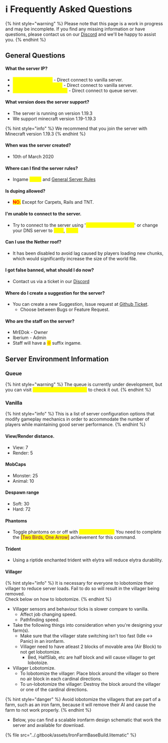 # ℹ Frequently Asked Questions

{% hint style="warning" %}
Please note that this page is a work in progress and may be incomplete. If you find any missing information or have questions, please contact us on our [Discord](https://discord.uneasyvanilla.com/) and we'll be happy to assist you.
{% endhint %}

## General Questions

#### What the server IP?

* <mark style="color:yellow;">UneasyVanilla.com</mark> - Direct connect to vanilla server.
* <mark style="color:yellow;">Play.UneasyVanilla.com</mark> - Direct connect to vanilla server.
* <mark style="color:yellow;">Queue.UneasyVanilla.com</mark> - Direct connect to queue server.

#### What version does the server support?

* The server is running on version 1.19.3
* We support minecraft version 1.19-1.19.3

{% hint style="info" %}
We recommend that you join the server with Minecraft version 1.19.3
{% endhint %}

#### When was the server created?

* 10th of March 2020

#### Where can I find the server rules?

* Ingame <mark style="color:yellow;">/rules</mark> and <mark style="color:yellow;"></mark> [General Server Rules](general-server-rules.md)

#### Is duping allowed?

* <mark style="color:red;">**NO.**</mark> Except for Carpets, Rails and TNT.

#### I'm unable to connect to the server.

* Try to connect to the server using '<mark style="color:yellow;">play.uneasyvanilla.com</mark>' or change your DNS server to <mark style="color:yellow;">1.1.1.1</mark>, <mark style="color:yellow;">1.0.0.1</mark>

#### **Can I use the Nether roof?**

* It has been disabled to avoid lag caused by players loading new chunks, which would significantly increase the size of the world file.

#### **I got false banned, what should I do now?**

* Contact us via a ticket in our [Discord](https://discord.uneasyvanilla.com/)

#### Where do I create a suggestion for the server?

* You can create a new Suggestion, Issue request at [Github Ticket](https://github.com/UneasyVanilla/UneasyNetwork/issues/new/choose).
  * Choose between Bugs or Feature Request.

#### **Who are the staff on the server?**

* MrEDok - Owner
* Iberium - Admin
* Staff will have a <mark style="color:red;">**♢**</mark> suffix ingame.

## Server Environment Information

### Queue

{% hint style="warning" %}
The queue is currently under development, but you can visit <mark style="color:yellow;">Queue.Uneasyvanilla.com</mark> to check it out.
{% endhint %}

### Vanilla

{% hint style="info" %}
This is a list of server configuration options that modify gameplay mechanics in order to accommodate the number of players while maintaining good server performance.
{% endhint %}

#### View/Render distance.

* View: 7
* Render: 5

#### MobCaps

* Monster: 25
* Animal: 10

#### Despawn range

* Soft: 30
* Hard: 72

#### Phantoms

* Toggle phantoms on or off with <mark style="color:yellow;">/togglephantoms</mark> You need to complete the <mark style="color:purple;">\[Two Birds, One Arrow]</mark> achievement for this command.

#### Trident

* Using a riptide enchanted trident with elytra will reduce elytra durability.

#### Villager

{% hint style="info" %}
It is necessary for everyone to lobotomize their villager to reduce server loads. Fail to do so will result in the villager being removed. \
Check below on how to lobotomize.
{% endhint %}

* Villager sensors and behaviour ticks is slower compare to vanilla.
  * Affect job changing speed.
  * Pathfinding speed.
* Take the following things into consideration when you're designing your farm(s).
  * Make sure that the villager state switching isn't too fast (Idle <-> Panic) in an ironfarm.
  * Villager need to have atleast 2 blocks of movable area (Air Block) to not get lobotomize.
    * Bed, HalfSlab, etc are half block and will cause villager to get lobotoize.
* Villager Lobotomize.
  * To lobotomize the villager: Place block around the villager so there no air block in each cardinal directions.
  * To un-lobotomize the villager: Destroy the block around the villager or one of the cardinal directions.

{% hint style="danger" %}
Avoid lobotomize the villagers that are part of a farm, such as an iron farm, because it will remove their AI and cause the farm to not work properly.
{% endhint %}

* Below, you can find a scalable ironfarm design schematic that work the server and available for download.

{% file src="../.gitbook/assets/IronFarmBaseBuild.litematic" %}



